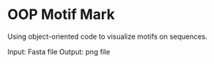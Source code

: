 # OOP Motif Mark
Using object-oriented code to visualize motifs on sequences. 

Input: Fasta file
Output: png file
